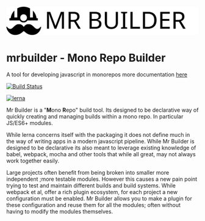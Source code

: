 ![alt mr-builder](./mrbuilder.wiki/mrbuilder.svg)

mrbuilder - Mono Repo Builder
===
A tool for developing javascript in monorepos more documentation [here](https://mr-builder.github.io)

[![Build Status](https://travis-ci.org/mr-builder/mrbuilder.svg?branch=master)](https://travis-ci.org/mr-builder/mrbuilder)

[![lerna](https://img.shields.io/badge/maintained%20with-lerna-cc00ff.svg)](https://lernajs.io/)

Mr Builder is a "**M**ono **R**epo" build tool.  Its designed to be declarative way
of quickly creating and managing builds within a mono repo.  In particular JS/ES6+
modules.

While lerna concerns itself with the packaging it does not define much in the
way of writing apps in a modern javascript pipeline.  While Mr Builder
is designed to be declarative its also meant to leverage existing knowledge of babel,
webpack, mocha and other tools that while all great, may not always work together easily.


Large projects often benefit from being broken into smaller more independent
;more testable modules.  However this causes a new pain point trying to test
and maintain different builds and build systems.   While webpack et al, offer
a rich plugin ecosystem, for each project a new configuration must be enabled.
Mr Builder allows you to make a plugin for these configuration and reuse them
for all the modules; often without having to modify the modules themselves.
